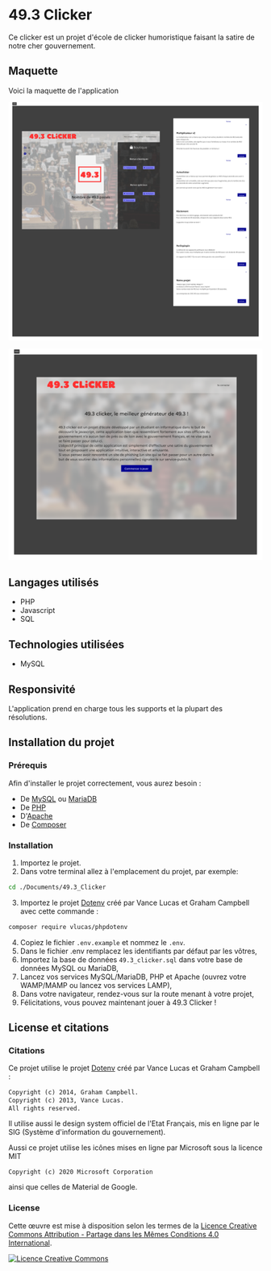 # 49.3 Clicker

Ce clicker est un projet d'école de clicker humoristique faisant la satire de notre cher gouvernement.

## Maquette

Voici la maquette de l'application

![clicker.php : ](media/img/clicker.svg)

![index.php : ](media/img/index.svg)

## Langages utilisés

- PHP
- Javascript
- SQL

## Technologies utilisées 

- MySQL

## Responsivité

L'application prend en charge tous les supports et la plupart des résolutions.

## Installation du projet

### Prérequis

Afin d'installer le projet correctement, vous aurez besoin : 
- De [MySQL](https://www.mysql.com/fr/downloads/) ou [MariaDB](https://mariadb.org/download)
- De [PHP](https://www.php.net/downloads)
- D'[Apache](https://httpd.apache.org/download.cgi)
- De [Composer](https://getcomposer.org/download)

### Installation

1. Importez le projet.
2. Dans votre terminal allez à l'emplacement du projet, par exemple: 
 
```bash
cd ./Documents/49.3_Clicker
```

3. Importez le projet [Dotenv](https://github.com/vlucas/phpdotenv) créé par Vance Lucas et Graham Campbell avec cette commande : 

```bash
composer require vlucas/phpdotenv
```

4. Copiez le fichier `.env.example` et nommez le `.env`.
5. Dans le fichier .env remplacez les identifiants par défaut par les vôtres,
6. Importez la base de données `49.3_clicker.sql` dans votre base de données MySQL ou MariaDB, 
7. Lancez vos services MySQL/MariaDB, PHP et Apache (ouvrez votre WAMP/MAMP ou lancez vos services LAMP),
8.  Dans votre navigateur, rendez-vous sur la route menant à votre projet, 
9.  Félicitations, vous pouvez maintenant jouer à 49.3 Clicker !

## License et citations

### Citations

Ce projet utilise le projet [Dotenv](https://github.com/vlucas/phpdotenv) créé par Vance Lucas et Graham Campbell :
```
Copyright (c) 2014, Graham Campbell.
Copyright (c) 2013, Vance Lucas.
All rights reserved.
```

Il utilise aussi le design system officiel de l'Etat Français, mis en ligne par le SIG (Système d'information du gouvernement).

Aussi ce projet utilise les icônes mises en ligne par Microsoft sous la licence MIT 
```
Copyright (c) 2020 Microsoft Corporation
```

ainsi que celles de Material de Google.

### License

Cette œuvre est mise à disposition selon les termes de la
[Licence Creative Commons Attribution - Partage dans les Mêmes Conditions 4.0 International](http://creativecommons.org/licenses/by-sa/4.0/).

[![Licence Creative Commons](https://i.creativecommons.org/l/by-sa/4.0/88x31.png)](http://creativecommons.org/licenses/by-sa/4.0/)
